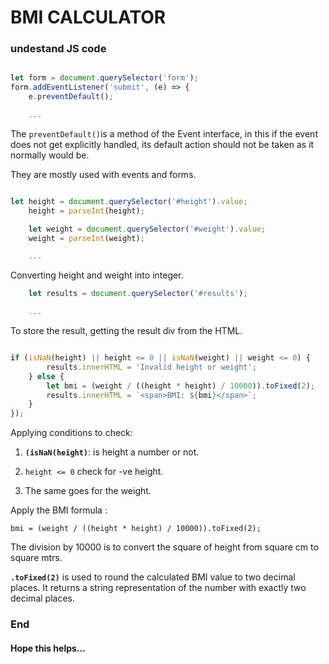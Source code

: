 # BMI  CALCULATOR

### undestand JS code  
```javascript

let form = document.querySelector('form');
form.addEventListener('submit', (e) => {
    e.preventDefault();

    ...
```
The ```preventDefault()```is a method of the Event interface, in this if the event does not get explicitly handled, its default action should not be taken as it normally would be.

They are mostly used with events and forms.

```javascript

let height = document.querySelector('#height').value;
    height = parseInt(height);

    let weight = document.querySelector('#weight').value;
    weight = parseInt(weight);

    ...
```
Converting height and weight into integer.

```javascript
    let results = document.querySelector('#results');

    ...
```
To store the result, getting the result div from the HTML.


```javascript

if (isNaN(height) || height <= 0 || isNaN(weight) || weight <= 0) {
        results.innerHTML = 'Invalid height or weight';
    } else {
        let bmi = (weight / ((height * height) / 10000)).toFixed(2);
        results.innerHTML = `<span>BMI: ${bmi}</span>`;
    }
});


```
Applying conditions to check:

1. **`(isNaN(height)`**: is height a number or not.

1. `height <= 0` check for -ve height.
2. The same goes for the weight.

Apply the BMI formula :

`bmi = (weight / ((height * height) / 10000)).toFixed(2);`

The division by 10000 is to convert the square of height from square cm to square mtrs.

**`.toFixed(2)`** is used to round the calculated BMI value to two decimal places. It returns a string representation of the number with exactly two decimal places.



### End
#### Hope this helps...